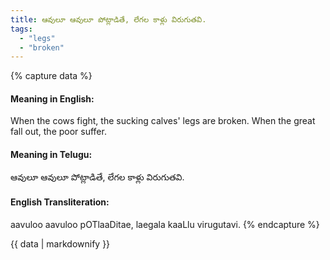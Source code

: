 ```yaml
---
title: ఆవులూ ఆవులూ పోట్లాడితే, లేగల కాళ్లు విరుగుతవి.
tags:
  - "legs"
  - "broken"
---
```


{% capture data %}
#### Meaning in English:
When the cows fight, the sucking calves' legs are broken.
When the great fall out, the poor suffer.

#### Meaning in Telugu:
ఆవులూ ఆవులూ పోట్లాడితే, లేగల కాళ్లు విరుగుతవి.

#### English Transliteration:
aavuloo aavuloo pOTlaaDitae, laegala kaaLlu virugutavi.
{% endcapture %}

<div class="notice">{{ data | markdownify }}</div>

